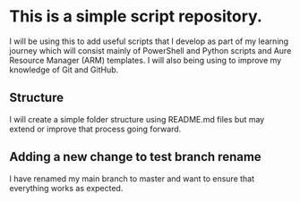 # This is a simple script repository.

I will be using this to add useful scripts that I develop as part of my learning journey which will consist mainly of PowerShell and Python scripts and Aure Resource Manager (ARM) templates. I will also being using to improve my knowledge of Git and GitHub.

## Structure

I will create a simple folder structure using README.md files but may extend or improve that process going forward.

## Adding a new change to test branch rename

I have renamed my main branch to master and want to ensure that everything works as expected.